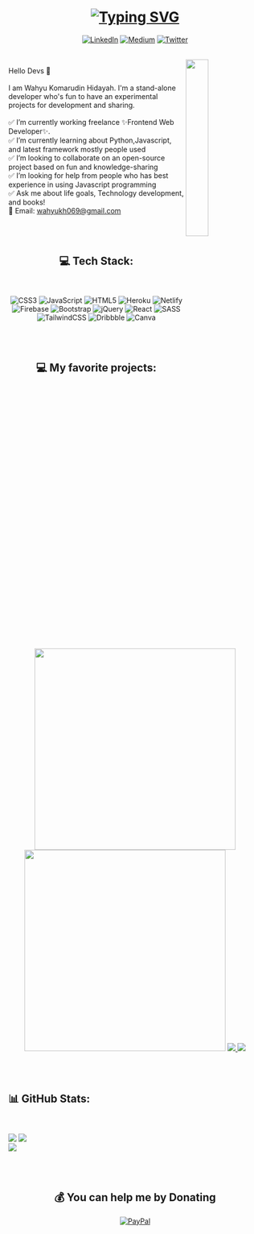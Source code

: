 <h1 align= "center">
    <a href="https://git.io/typing-svg"><img src="https://readme-typing-svg.demolab.com?font=Roboto+Serif&size=30&duration=4000&pause=1000&color=71B7FF&center=true&vCenter=true&width=500&lines=Hi+there%2C+I'm+Wahyu;Frontend+Web+Development;Always+Learning+all+the+Time!!" alt="Typing SVG" /></a>
</h1>

<div align="center" >
    
[![LinkedIn](https://img.shields.io/badge/LinkedIn-%230077B5.svg?logo=linkedin&logoColor=white)](https://www.linkedin.com/in/wahyukh/) [![Medium](https://img.shields.io/badge/Medium-12100E?logo=medium&logoColor=white)](https://medium.com/@wahyukmr) [![Twitter](https://img.shields.io/badge/Twitter-%231DA1F2.svg?logo=Twitter&logoColor=white)](https://twitter.com/wahyukh6)
    
</div>

</br>

<img src="https://media.giphy.com/media/z9vxfIMzxbTaGwBkc5/giphy.gif" width="30%" height="30%" align="right">

Hello Devs 👋<br><br>I am Wahyu Komarudin Hidayah. I'm a stand-alone developer who's fun to have an experimental projects for development and sharing.<br><br>✅ I’m currently working freelance ✨Frontend Web Developer✨.<br>✅ I’m currently learning about Python,Javascript, and latest framework mostly people used<br>✅ I’m looking to collaborate on an open-source project based on fun and knowledge-sharing<br>✅ I’m looking for help from people who has best experience in using Javascript programming<br>✅ Ask me about life goals, Technology development, and books!<br>📧 Email: wahyukh069@gmail.com

</br></br>

<h2 align= "center">💻 Tech Stack:</h2>

<br/>

<div align="center" >

![CSS3](https://img.shields.io/badge/css3-%231572B6.svg?style=for-the-badge&logo=css3&logoColor=white) ![JavaScript](https://img.shields.io/badge/javascript-%23323330.svg?style=for-the-badge&logo=javascript&logoColor=%23F7DF1E) ![HTML5](https://img.shields.io/badge/html5-%23E34F26.svg?style=for-the-badge&logo=html5&logoColor=white) ![Heroku](https://img.shields.io/badge/heroku-%23430098.svg?style=for-the-badge&logo=heroku&logoColor=white) ![Netlify](https://img.shields.io/badge/netlify-%23000000.svg?style=for-the-badge&logo=netlify&logoColor=#00C7B7) ![Firebase](https://img.shields.io/badge/firebase-%23039BE5.svg?style=for-the-badge&logo=firebase) ![Bootstrap](https://img.shields.io/badge/bootstrap-%23563D7C.svg?style=for-the-badge&logo=bootstrap&logoColor=white) ![jQuery](https://img.shields.io/badge/jquery-%230769AD.svg?style=for-the-badge&logo=jquery&logoColor=white) ![React](https://img.shields.io/badge/react-%2320232a.svg?style=for-the-badge&logo=react&logoColor=%2361DAFB) ![SASS](https://img.shields.io/badge/SASS-hotpink.svg?style=for-the-badge&logo=SASS&logoColor=white) ![TailwindCSS](https://img.shields.io/badge/tailwindcss-%2338B2AC.svg?style=for-the-badge&logo=tailwind-css&logoColor=white) ![Dribbble](https://img.shields.io/badge/Dribbble-EA4C89?style=for-the-badge&logo=dribbble&logoColor=white) ![Canva](https://img.shields.io/badge/Canva-%2300C4CC.svg?style=for-the-badge&logo=Canva&logoColor=white)

</div>

</br></br>

<h2 align="center">💻 My favorite projects:</h2>
<br />
<p align="center">
  <img width="400" src="https://github.com/wahyukmr/Image-GetWeb/blob/main/Black%20and%20Green%20Snake%20Halloween%20Sale%20Laptop%20Mockup%20Facebook%20Post%20.png" />
  <img width="400" src="https://github.com/wahyukmr/image-javascript-programming/blob/main/best%20practice%20with%20JavaScript%20(1).png" />
 <a href="https://github.com/wahyukmr/GetWeb-WebApp">
  <img align="" src="https://github-readme-stats.vercel.app/api/pin/?username=wahyukmr&repo=GetWeb-WebApp&theme=tokyonight" />
 </a>
 <a href="https://github.com/wahyukmr/JavaScript-Programming-Language">
  <img align="" src="https://github-readme-stats.vercel.app/api/pin/?username=wahyukmr&repo=JavaScript-Programming-Language&theme=tokyonight" />
 </a>
</p>

<br />
<br />

## 📊 GitHub Stats:

<br/>

![](https://github-readme-stats.vercel.app/api?username=wahyukmr&theme=shades-of-purple&hide_border=false&include_all_commits=false&count_private=false)
![](https://github-readme-streak-stats.herokuapp.com/?user=wahyukmr&theme=shades-of-purple&hide_border=false)<br/>
![](https://github-readme-stats.vercel.app/api/top-langs/?username=wahyukmr&theme=shades-of-purple&hide_border=false&include_all_commits=false&count_private=false&layout=compact)

</br></br>
  
<div align="center" >
    
## 💰 You can help me by Donating
[![PayPal](https://img.shields.io/badge/PayPal-00457C?style=for-the-badge&logo=paypal&logoColor=white)](https://paypal.me/paypal.me/badakamazon)
    
</div>
